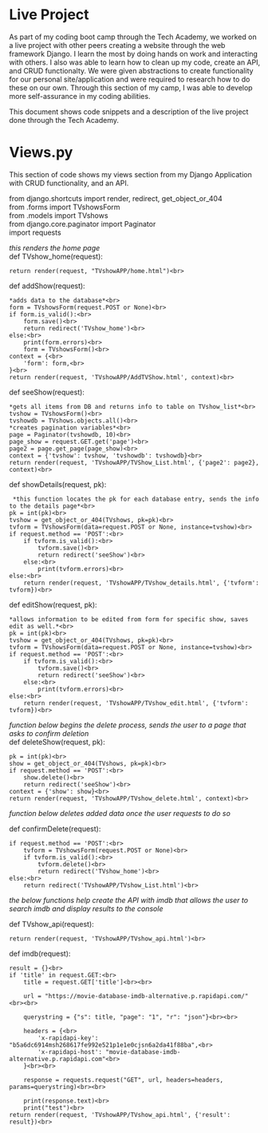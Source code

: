 # Live Project
As part of my coding boot camp through the Tech Academy, we worked on a live project with other peers creating a website through the web framework Django. I learn the most by doing hands on work and interacting with others. I also was able to learn how to clean up my code, create an API, and CRUD functionalty. We were given abstractions to create functionality for our personal site/application and were required to research how to do these on our own. Through this section of my camp, I was able to develop more self-assurance in my coding abilities. 

This document shows code snippets and a description of the live project done through the Tech Academy.

# Views.py

This section of code shows my views section from my Django Application with CRUD functionality, and an API.

from django.shortcuts import render, redirect, get_object_or_404<br>
from .forms import TVshowsForm<br>
from .models import TVshows<br>
from django.core.paginator import Paginator<br>
import requests<br>



*this renders the home page*<br>
def TVshow_home(request):<br>

    return render(request, "TVshowAPP/home.html")<br>



def addShow(request):<br>

    *adds data to the database*<br>
    form = TVshowsForm(request.POST or None)<br>
    if form.is_valid():<br>
        form.save()<br>
        return redirect('TVshow_home')<br>
    else:<br>
        print(form.errors)<br>
        form = TVshowsForm()<br>
    context = {<br>
        'form': form,<br>
    }<br>
    return render(request, 'TVshowAPP/AddTVShow.html', context)<br>

def seeShow(request):<br>

    *gets all items from DB and returns info to table on TVshow_list*<br>
    tvshow = TVshowsForm()<br>
    tvshowdb = TVshows.objects.all()<br>
    *creates pagination variables*<br>
    page = Paginator(tvshowdb, 10)<br>
    page_show = request.GET.get('page')<br>
    page2 = page.get_page(page_show)<br>
    context = {'tvshow': tvshow, 'tvshowdb': tvshowdb}<br>
    return render(request, 'TVshowAPP/TVShow_List.html', {'page2': page2}, context)<br>



def showDetails(request, pk):<br>

     *this function locates the pk for each database entry, sends the info to the details page*<br>
    pk = int(pk)<br>
    tvshow = get_object_or_404(TVshows, pk=pk)<br>
    tvform = TVshowsForm(data=request.POST or None, instance=tvshow)<br>
    if request.method == 'POST':<br>
        if tvform.is_valid():<br>
            tvform.save()<br>
            return redirect('seeShow')<br>
        else:<br>
            print(tvform.errors)<br>
    else:<br>
        return render(request, 'TVshowAPP/TVshow_details.html', {'tvform': tvform})<br>

def editShow(request, pk):<br>

    *allows information to be edited from form for specific show, saves edit as well.*<br>    
    pk = int(pk)<br>
    tvshow = get_object_or_404(TVshows, pk=pk)<br>
    tvform = TVshowsForm(data=request.POST or None, instance=tvshow)<br>
    if request.method == 'POST':<br>
        if tvform.is_valid():<br>
            tvform.save()<br>
            return redirect('seeShow')<br>
        else:<br>
            print(tvform.errors)<br>
    else:<br>
        return render(request, 'TVshowAPP/TVshow_edit.html', {'tvform': tvform})<br>
    
*function below begins the delete process, sends the user to a page that asks to confirm deletion*<br>
def deleteShow(request, pk):<br>

    pk = int(pk)<br>
    show = get_object_or_404(TVshows, pk=pk)<br>
    if request.method == 'POST':<br>
        show.delete()<br>
        return redirect('seeShow')<br>
    context = {'show': show}<br>
    return render(request, 'TVshowAPP/TVshow_delete.html', context)<br>

*function below deletes added data once the user requests to do so*<br>

def confirmDelete(request):<br>

    if request.method == 'POST':<br>
        tvform = TVshowsForm(request.POST or None)<br>
        if tvform.is_valid():<br>
            tvform.delete()<br>
            return redirect('TVshow_home')<br>
    else:<br>
        return redirect('TVshowAPP/TVshow_List.html')<br>

*the below functions help create the API with imdb that allows the user to search imdb and display results to the console*<br>

def TVshow_api(request):<br>

    return render(request, 'TVshowAPP/TVshow_api.html')<br>

def imdb(request):<br>

    result = {}<br>
    if 'title' in request.GET:<br>
        title = request.GET['title']<br><br>

        url = "https://movie-database-imdb-alternative.p.rapidapi.com/"<br><br>

        querystring = {"s": title, "page": "1", "r": "json"}<br><br>

        headers = {<br>
            'x-rapidapi-key': "b5a6dc6914msh268617fe992e521p1e1e0cjsn6a2da41f88ba",<br>
            'x-rapidapi-host': "movie-database-imdb-alternative.p.rapidapi.com"<br>
        }<br><br>

        response = requests.request("GET", url, headers=headers, params=querystring)<br><br>

        print(response.text)<br>
        print("test")<br>
    return render(request, 'TVshowAPP/TVshow_api.html', {'result': result})<br>
